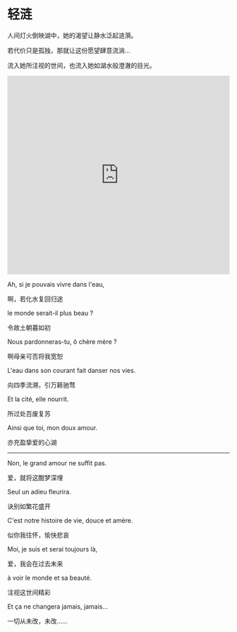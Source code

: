 # 轻涟

人间灯火倒映湖中，她的渴望让静水泛起涟漪。

若代价只是孤独，那就让这份愿望肆意流淌…

流入她所注视的世间，也流入她如湖水般澄澈的目光。

<iframe width="100%" height="450"src="https://www.youtube.com/embed/MQq04-y_eM4?si=DuNjGJtfwqMIwqRg" title="YouTube video player" frameborder="0" allow="accelerometer; autoplay; clipboard-write; encrypted-media; gyroscope; picture-in-picture; web-share" referrerpolicy="strict-origin-when-cross-origin" allowfullscreen></iframe>

Ah, si je pouvais vivre dans l'eau,

啊，若化水复回归途

le monde serait-il plus beau ?

令故土朝暮如初

Nous pardonneras-tu, ô chère mère ?

啊母亲可否将我宽恕

L'eau dans son courant fait danser nos vies.

向四季流溯，引万籁驰骛

Et la cité, elle nourrit.

所过处百废复苏

Ainsi que toi, mon doux amour.

亦充盈挚爱的心湖

---

Non, le grand amour ne suffit pas.

爱，就将这酣梦深埋

Seul un adieu fleurira.

诀别如繁花盛开

C'est notre histoire de vie, douce et amère.

似你我往怀，愉快悲哀

Moi, je suis et serai toujours là,

爱，我会在过去未来

à voir le monde et sa beauté.

注视这世间精彩

Et ça ne changera jamais, jamais...

一切从未改，未改……

